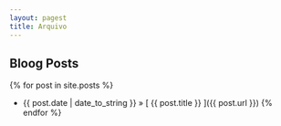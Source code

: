 ```yaml
---
layout: pagest
title: Arquivo
---
```


## Bloog Posts

{% for post in site.posts %}
  * {{ post.date | date_to_string }} &raquo; [ {{ post.title }} ]({{ post.url }})
{% endfor %}
